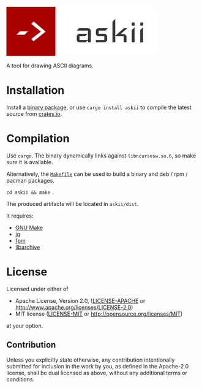 [![askii](askii.png)](https://github.com/nytopop/askii)

A tool for drawing ASCII diagrams.

# Installation
Install a [binary package](https://github.com/nytopop/askii/releases), or use `cargo install askii` to compile the latest source from [crates.io](https://crates.io/crates/askii).

# Compilation
Use `cargo`. The binary dynamically links against `libncursesw.so.6`, so make sure it is available.

Alternatively, the [`Makefile`](Makefile) can be used to build a binary and deb / rpm / pacman packages.

```
cd askii && make
```

The produced artifacts will be located in `askii/dist`.

It requires:

- [GNU Make](https://www.gnu.org/software/make/)
- [jq](https://stedolan.github.io/jq/)
- [fpm](https://github.com/jordansissel/fpm)
- [libarchive](https://www.libarchive.org/)

# License
Licensed under either of

 * Apache License, Version 2.0, ([LICENSE-APACHE](LICENSE-APACHE) or http://www.apache.org/licenses/LICENSE-2.0)
 * MIT license ([LICENSE-MIT](LICENSE-MIT) or http://opensource.org/licenses/MIT)

at your option.

## Contribution
Unless you explicitly state otherwise, any contribution intentionally submitted for inclusion in the work by you, as defined in the Apache-2.0 license, shall be dual licensed as above, without any additional terms or conditions.
